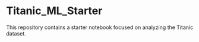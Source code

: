 # Titanic_ML_Starter
This repository contains a starter notebook focused on analyzing the Titanic dataset. 
